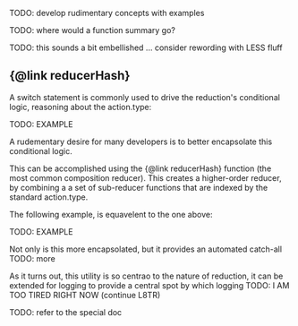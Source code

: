 TODO: develop rudimentary concepts with examples

TODO: where would a function summary go?

TODO: this sounds a bit embellished ... consider rewording with LESS fluff

## {@link reducerHash}

A switch statement is commonly used to drive the reduction's
conditional logic, reasoning about the action.type:

  TODO: EXAMPLE

A rudementary desire for many developers is to better encapsolate this
conditional logic.

This can be accomplished using the {@link reducerHash} function (the
most common composition reducer).  This creates a higher-order
reducer, by combining a a set of sub-reducer functions that are
indexed by the standard action.type.

The following example, is equavelent to the one above:

  TODO: EXAMPLE

Not only is this more encapsolated, but it provides an automated
catch-all TODO: more

As it turns out, this utility is so centrao to the nature of
reduction, it can be extended for logging to provide a central spot by
which logging TODO: I AM TOO TIRED RIGHT NOW (continue L8TR)

TODO: refer to the special doc
